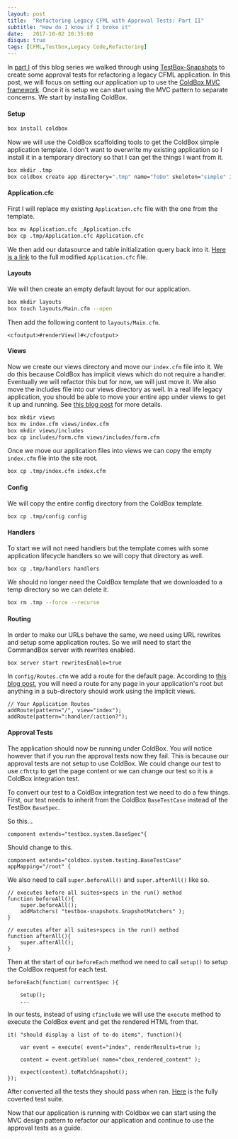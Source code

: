 ```yaml
---
layout: post
title:  "Refactoring Legacy CFML with Approval Tests: Part II"
subtitle: "How do I know if I broke it"
date:   2017-10-02 20:35:00
disqus: true
tags: [CFML,Testbox,Legacy Code,Refactoring]
---
```


In [part I](/2017/09/13/refactoring-cfml-with-snapshot-testing-part-I.html) of this blog series we walked through using [TestBox-Snapshots](https://www.forgebox.io//view/testbox-snapshots) to create some approval tests for refactoring a legacy CFML application. In this post, we will focus on setting our application up to use the [ColdBox MVC framework](https://www.ortussolutions.com/products/coldbox). Once it is setup we can start using the MVC pattern to separate concerns. We start by installing ColdBox.

#### Setup

```bash
box install coldbox
```

Now we will use the ColdBox scaffolding tools to get the ColdBox simple application template. I don't want to overwrite my existing application so I install it in a temporary directory so that I can get the things I want from it.

```bash
box mkdir .tmp
box coldbox create app directory=".tmp" name="ToDo" skeleton="simple" init=false installColdBox=false
```

#### Application.cfc

First I will replace my existing `Application.cfc` file with the one from the template.

```bash
box mv Application.cfc _Application.cfc
box cp .tmp/Application.cfc Application.cfc
```

We then add our datasource and table initialization query back into it. [Here is a link](https://gist.github.com/jsteinshouer/784e8ab5a6ef8bd8dcc99816fa55057f) to the full modified `Application.cfc` file.

#### Layouts

We will then create an empty default layout for our application.

```bash
box mkdir layouts
box touch layouts/Main.cfm --open
```

Then add the following content to `layouts/Main.cfm`.

```markup
<cfoutput>#renderView()#</cfoutput>
```


#### Views

Now we create our views directory and move our `index.cfm` file into it. We do this because ColdBox has implicit views which do not require a handler. Eventually we will refactor this but for now, we will just move it. We also move the includes file into our views directory as well. In a real life legacy application, you should be able to move your entire app under views to get it up and running. See [this blog post](https://compknowhow.com/blog/legacy-app-meet-coldbox) for more details.

```bash
box mkdir views
box mv index.cfm views/index.cfm
box mkdir views/includes
box cp includes/form.cfm views/includes/form.cfm
```

Once we move our application files into views we can copy the empty `index.cfm` file into the site root.

```bash
box cp .tmp/index.cfm index.cfm
```

#### Config

We will copy the entire config directory from the ColdBox template.

```bash
box cp .tmp/config config
```

#### Handlers

To start we will not need handlers but the template comes with some application lifecycle handlers so we will copy that directory as well.

```bash
box cp .tmp/handlers handlers
```

We should no longer need the ColdBox template that we downloaded to a temp directory so we can delete it.

```bash
box rm .tmp --force --recurse
```

#### Routing

In order to make our URLs behave the same, we need using URL rewrites and setup some application routes. So we will need to start the CommandBox server with rewrites enabled.

```bash
box server start rewritesEnable=true
```

In `config/Routes.cfm` we add a route for the default page. According to [this blog post](https://compknowhow.com/blog/legacy-app-meet-coldbox), you will need a route for any page in your application's root but anything in a sub-directory should work using the implicit views.

```cfscript
// Your Application Routes
addRoute(pattern="/", view="index");
addRoute(pattern=":handler/:action?");
```

#### Approval Tests

The application should now be running under ColdBox. You will notice however that if you run the approval tests now they fail. This is because our approval tests are not setup to use ColdBox. We could change our test to use `cfhttp` to get the page content or we can change our test so it is a ColdBox integration test. 

To convert our test to a ColdBox integration test we need to do a few things. First, our test needs to inherit from the ColdBox `BaseTestCase` instead of the TestBox `BaseSpec`. 

So this...

```cfscript
component extends="testbox.system.BaseSpec"{
``` 

Should change to this.

```cfscript
component extends="coldbox.system.testing.BaseTestCase" appMapping="/root" {
``` 

We also need to call `super.beforeAll()` and `super.afterAll()` like so.

```cfscript
// executes before all suites+specs in the run() method
function beforeAll(){
	super.beforeAll();
	addMatchers( "testbox-snapshots.SnapshotMatchers" );
}

// executes after all suites+specs in the run() method
function afterAll(){
	super.afterAll();
}
```

Then at the start of our `beforeEach` method we need to call `setup()` to setup the ColdBox request for each test.

```cfscript
beforeEach(function( currentSpec ){

	setup();
	...
```

In our tests, instead of using `cfinclude` we will use the `execute` method to execute the ColdBox event and get the rendered HTML from that.

```cfscript
it( "should display a list of to-do items", function(){

	var event = execute( event="index", renderResults=true );

	content = event.getValue( name="cbox_rendered_content" );

	expect(content).toMatchSnapshot();
});
```

After converted all the tests they should pass when ran. [Here](https://gist.github.com/jsteinshouer/25e1c988d9e5851c2191ee219593ca5e) is the fully coverted test suite.

Now that our application is running with Coldbox we can start using the MVC design pattern to refactor our application and continue to use the approval tests as a guide.